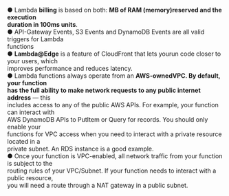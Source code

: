 ● Lambda **billing** is based on both: **MB of RAM (memory)reserved and the execution  
duration in 100ms units**.  
● API-Gateway Events, S3 Events and DynamoDB Events are all valid triggers for Lambda  
functions  
● **Lambda@Edge** is a feature of CloudFront that lets yourun code closer to your users, which  
improves performance and reduces latency.  
● Lambda functions always operate from an **AWS-ownedVPC. By default, your function  
has the full ability to make network requests to any public internet address** — this  
includes access to any of the public AWS APIs. For example, your function can interact with  
AWS DynamoDB APIs to PutItem or Query for records. You should only enable your  
functions for VPC access when you need to interact with a private resource located in a  
private subnet. An RDS instance is a good example.  
● Once your function is VPC-enabled, all network traffic from your function is subject to the  
routing rules of your VPC/Subnet. If your function needs to interact with a public resource,  
you will need a route through a NAT gateway in a public subnet.